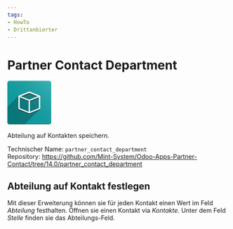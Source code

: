 ```yaml
---
tags:
- HowTo
- Drittanbierter
---
```

# Partner Contact Department
![icon_oms_box](assets/icon_oms_box.png)

Abteilung auf Kontakten speichern. 

Technischer Name: `partner_contact_department`\
Repository: <https://github.com/Mint-System/Odoo-Apps-Partner-Contact/tree/14.0/partner_contact_department>

## Abteilung auf Kontakt festlegen

Mit dieser Erweiterung können sie für jeden Kontakt einen Wert im Feld *Abteilung* festhalten. Öffnen sie einen Kontakt via *Kontakte*. Unter dem Feld *Stelle* finden sie das Abteilungs-Feld.
